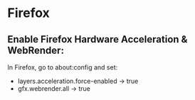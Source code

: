 # Firefox

## Enable Firefox Hardware Acceleration & WebRender:

In Firefox, go to about:config and set:

-   layers.acceleration.force-enabled → true
-   gfx.webrender.all → true

